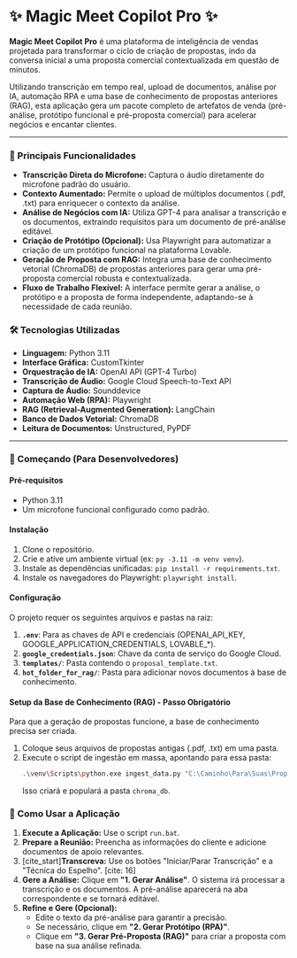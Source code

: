 # ✨ Magic Meet Copilot Pro ✨

**Magic Meet Copilot Pro** é uma plataforma de inteligência de vendas projetada para transformar o ciclo de criação de propostas, indo da conversa inicial a uma proposta comercial contextualizada em questão de minutos.

Utilizando transcrição em tempo real, upload de documentos, análise por IA, automação RPA e uma base de conhecimento de propostas anteriores (RAG), esta aplicação gera um pacote completo de artefatos de venda (pré-análise, protótipo funcional e pré-proposta comercial) para acelerar negócios e encantar clientes.

---

### 🚀 Principais Funcionalidades

* **Transcrição Direta do Microfone:** Captura o áudio diretamente do microfone padrão do usuário.
* **Contexto Aumentado:** Permite o upload de múltiplos documentos (.pdf, .txt) para enriquecer o contexto da análise.
* **Análise de Negócios com IA:** Utiliza GPT-4 para analisar a transcrição e os documentos, extraindo requisitos para um documento de pré-análise editável.
* **Criação de Protótipo (Opcional):** Usa Playwright para automatizar a criação de um protótipo funcional na plataforma Lovable.
* **Geração de Proposta com RAG:** Integra uma base de conhecimento vetorial (ChromaDB) de propostas anteriores para gerar uma pré-proposta comercial robusta e contextualizada.
* **Fluxo de Trabalho Flexível:** A interface permite gerar a análise, o protótipo e a proposta de forma independente, adaptando-se à necessidade de cada reunião.

### 🛠️ Tecnologias Utilizadas

* **Linguagem:** Python 3.11
* **Interface Gráfica:** CustomTkinter
* **Orquestração de IA:** OpenAI API (GPT-4 Turbo)
* **Transcrição de Áudio:** Google Cloud Speech-to-Text API
* **Captura de Áudio:** Sounddevice
* **Automação Web (RPA):** Playwright
* **RAG (Retrieval-Augmented Generation):** LangChain
* **Banco de Dados Vetorial:** ChromaDB
* **Leitura de Documentos:** Unstructured, PyPDF

---

### 🏁 Começando (Para Desenvolvedores)

#### Pré-requisitos
* Python 3.11
* Um microfone funcional configurado como padrão.

#### Instalação
1.  Clone o repositório.
2.  Crie e ative um ambiente virtual (ex: `py -3.11 -m venv venv`).
3.  Instale as dependências unificadas: `pip install -r requirements.txt`.
4.  Instale os navegadores do Playwright: `playwright install`.

#### Configuração
O projeto requer os seguintes arquivos e pastas na raiz:
1.  **`.env`**: Para as chaves de API e credenciais (OPENAI_API_KEY, GOOGLE_APPLICATION_CREDENTIALS, LOVABLE_*).
2.  **`google_credentials.json`**: Chave da conta de serviço do Google Cloud.
3.  **`templates/`**: Pasta contendo o `proposal_template.txt`.
4.  **`hot_folder_for_rag/`**: Pasta para adicionar novos documentos à base de conhecimento.

#### Setup da Base de Conhecimento (RAG) - Passo Obrigatório
Para que a geração de propostas funcione, a base de conhecimento precisa ser criada.
1.  Coloque seus arquivos de propostas antigas (.pdf, .txt) em uma pasta.
2.  Execute o script de ingestão em massa, apontando para essa pasta:
    ```bash
    .\venv\Scripts\python.exe ingest_data.py "C:\Caminho\Para\Suas\Propostas"
    ```
    Isso criará e populará a pasta `chroma_db`.

### 🎈 Como Usar a Aplicação

1.  **Execute a Aplicação:** Use o script `run.bat`.
2.  **Prepare a Reunião:** Preencha as informações do cliente e adicione documentos de apoio relevantes.
3.  [cite_start]**Transcreva:** Use os botões "Iniciar/Parar Transcrição" e a "Técnica do Espelho". [cite: 16]
4.  **Gere a Análise:** Clique em **"1. Gerar Análise"**. O sistema irá processar a transcrição e os documentos. A pré-análise aparecerá na aba correspondente e se tornará editável.
5.  **Refine e Gere (Opcional):**
    * Edite o texto da pré-análise para garantir a precisão.
    * Se necessário, clique em **"2. Gerar Protótipo (RPA)"**.
    * Clique em **"3. Gerar Pré-Proposta (RAG)"** para criar a proposta com base na sua análise refinada.